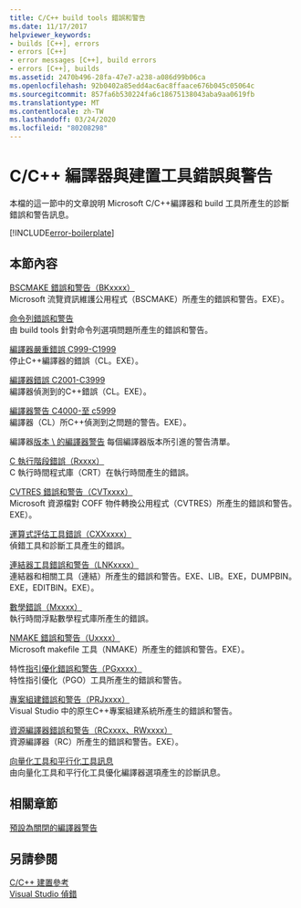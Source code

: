 ```yaml
---
title: C/C++ build tools 錯誤和警告
ms.date: 11/17/2017
helpviewer_keywords:
- builds [C++], errors
- errors [C++]
- error messages [C++], build errors
- errors [C++], builds
ms.assetid: 2470b496-28fa-47e7-a238-a086d99b06ca
ms.openlocfilehash: 92b0402a85edd4ac6ac8ffaace676b045c05064c
ms.sourcegitcommit: 857fa6b530224fa6c18675138043aba9aa0619fb
ms.translationtype: MT
ms.contentlocale: zh-TW
ms.lasthandoff: 03/24/2020
ms.locfileid: "80208298"
---
```

# <a name="cc-compiler-and-build-tools-errors-and-warnings"></a>C/C++ 編譯器與建置工具錯誤與警告

本檔的這一節中的文章說明 Microsoft C/C++編譯器和 build 工具所產生的診斷錯誤和警告訊息。

[!INCLUDE[error-boilerplate](../includes/error-boilerplate.md)]

## <a name="in-this-section"></a>本節內容

[BSCMAKE 錯誤和警告（BKxxxx）](../tool-errors/bscmake-errors-bk1500-through-bk4505.md) \
Microsoft 流覽資訊維護公用程式（BSCMAKE）所產生的錯誤和警告。EXE）。

[命令列錯誤和警告](../tool-errors/command-line-errors-d8000-through-d9999.md) \
由 build tools 針對命令列選項問題所產生的錯誤和警告。

[編譯器嚴重錯誤 C999-C1999](../compiler-errors-1/compiler-fatal-errors-c999-through-c1999.md) \
停止C++編譯器的錯誤（CL。EXE）。

[編譯器錯誤 C2001-C3999](../compiler-errors-1/compiler-errors-c2001-through-c2099.md) \
編譯器偵測到的C++錯誤（CL。EXE）。

[編譯器警告 C4000-至 c5999](../compiler-warnings/compiler-warnings-c4000-through-c4199.md) \
編譯器（CL）所C++偵測到之問題的警告。EXE）。

編譯器[版本 \ 的編譯器警告](../compiler-warnings/compiler-warnings-by-compiler-version.md)
每個編譯器版本所引進的警告清單。

[C 執行階段錯誤（Rxxxx）](../tool-errors/c-runtime-errors-r6002-through-r6035.md) \
C 執行時間程式庫（CRT）在執行時間產生的錯誤。

[CVTRES 錯誤和警告（CVTxxxx）](../tool-errors/cvtres-errors-cvt1100-through-cvt4001.md) \
Microsoft 資源檔對 COFF 物件轉換公用程式（CVTRES）所產生的錯誤和警告。EXE）。

[運算式評估工具錯誤（CXXxxxx）](../tool-errors/expression-evaluator-errors-cxx0000-through-cxx0072.md) \
偵錯工具和診斷工具產生的錯誤。

[連結器工具錯誤和警告（LNKxxxx）](../tool-errors/linker-tools-errors-and-warnings.md) \
連結器和相關工具（連結）所產生的錯誤和警告。EXE、LIB。EXE，DUMPBIN。EXE，EDITBIN。EXE）。

[數學錯誤（Mxxxx）](../tool-errors/math-errors-m6101-through-m6205.md) \
執行時間浮點數學程式庫所產生的錯誤。

[NMAKE 錯誤和警告（Uxxxx）](../tool-errors/nmake-errors-u1000-through-u4011.md) \
Microsoft makefile 工具（NMAKE）所產生的錯誤和警告。EXE）。

特性[指引優化錯誤和警告（PGxxxx）](../tool-errors/profile-guided-optimization-errors-and-warnings.md) \
特性指引優化（PGO）工具所產生的錯誤和警告。

[專案組建錯誤和警告（PRJxxxx）](../tool-errors/project-build-errors-and-warnings-prjxxxx.md) \
Visual Studio 中的原生C++專案組建系統所產生的錯誤和警告。

[資源編譯器錯誤和警告（RCxxxx、RWxxxx）](../tool-errors/resource-compiler-errors-rc1000-through-rc4413.md) \
資源編譯器（RC）所產生的錯誤和警告。EXE）。

[向量化工具和平行化工具訊息](../tool-errors/vectorizer-and-parallelizer-messages.md) \
由向量化工具和平行化工具優化編譯器選項產生的診斷訊息。

## <a name="related-sections"></a>相關章節

[預設為關閉的編譯器警告](../../preprocessor/compiler-warnings-that-are-off-by-default.md)

## <a name="see-also"></a>另請參閱

[C/C++ 建置參考](../../build/reference/c-cpp-building-reference.md) \
[Visual Studio 偵錯](/visualstudio/debugger/debugging-in-visual-studio)
